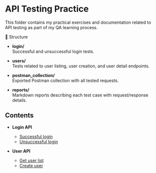 # API Testing Practice

This folder contains my practical exercises and documentation related to API testing as part of my QA learning process.  

📂 Structure

- **login/**  
Successful and unsuccessful login tests.

- **users/**  
Tests related to user listing, user creation, and user detail endpoints.

- **postman_collection/**  
Exported Postman collection with all tested requests.

- **reports/**  
Markdown reports describing each test case with request/response details.


## Contents

- **Login API**
  - [Successful login](login/login_success_test.md)
  - [Unsuccessful login](login/login_unsuccessful_test.md)

- **User API**
  - [Get user list](users/get_users_test.md)
  - [Create user](users/create_user_test.md)

